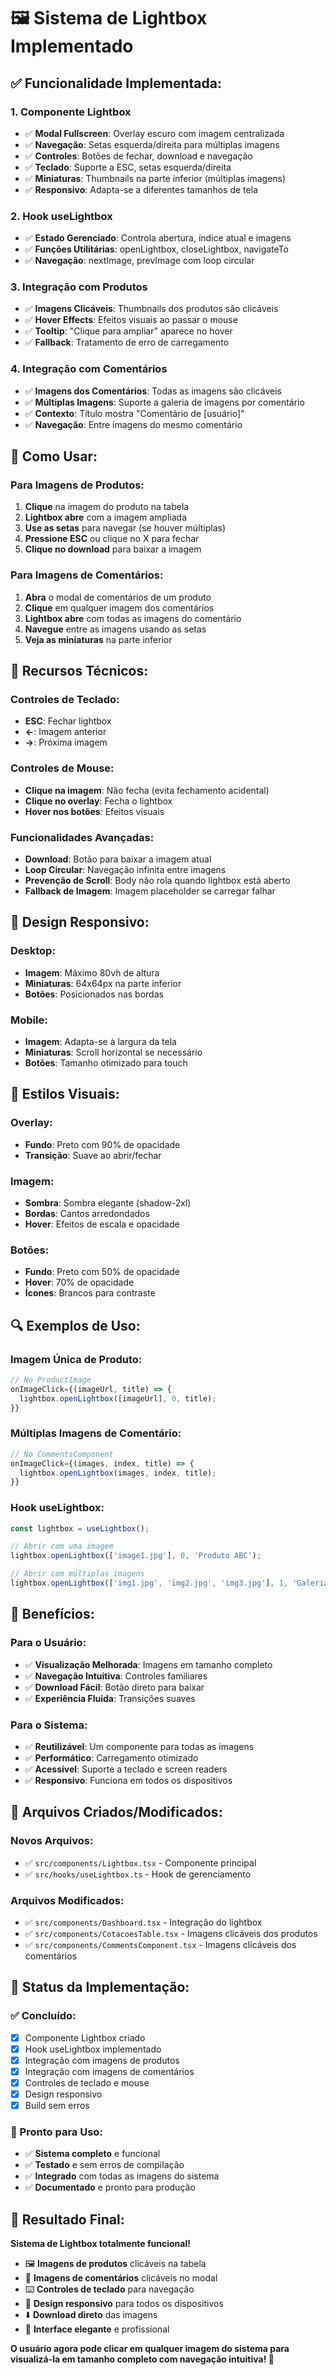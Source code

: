 # 🖼️ Sistema de Lightbox Implementado

## ✅ **Funcionalidade Implementada:**

### **1. Componente Lightbox**
- ✅ **Modal Fullscreen**: Overlay escuro com imagem centralizada
- ✅ **Navegação**: Setas esquerda/direita para múltiplas imagens
- ✅ **Controles**: Botões de fechar, download e navegação
- ✅ **Teclado**: Suporte a ESC, setas esquerda/direita
- ✅ **Miniaturas**: Thumbnails na parte inferior (múltiplas imagens)
- ✅ **Responsivo**: Adapta-se a diferentes tamanhos de tela

### **2. Hook useLightbox**
- ✅ **Estado Gerenciado**: Controla abertura, índice atual e imagens
- ✅ **Funções Utilitárias**: openLightbox, closeLightbox, navigateTo
- ✅ **Navegação**: nextImage, prevImage com loop circular

### **3. Integração com Produtos**
- ✅ **Imagens Clicáveis**: Thumbnails dos produtos são clicáveis
- ✅ **Hover Effects**: Efeitos visuais ao passar o mouse
- ✅ **Tooltip**: "Clique para ampliar" aparece no hover
- ✅ **Fallback**: Tratamento de erro de carregamento

### **4. Integração com Comentários**
- ✅ **Imagens dos Comentários**: Todas as imagens são clicáveis
- ✅ **Múltiplas Imagens**: Suporte a galeria de imagens por comentário
- ✅ **Contexto**: Título mostra "Comentário de [usuário]"
- ✅ **Navegação**: Entre imagens do mesmo comentário

## 🎯 **Como Usar:**

### **Para Imagens de Produtos:**
1. **Clique** na imagem do produto na tabela
2. **Lightbox abre** com a imagem ampliada
3. **Use as setas** para navegar (se houver múltiplas)
4. **Pressione ESC** ou clique no X para fechar
5. **Clique no download** para baixar a imagem

### **Para Imagens de Comentários:**
1. **Abra** o modal de comentários de um produto
2. **Clique** em qualquer imagem dos comentários
3. **Lightbox abre** com todas as imagens do comentário
4. **Navegue** entre as imagens usando as setas
5. **Veja as miniaturas** na parte inferior

## 🔧 **Recursos Técnicos:**

### **Controles de Teclado:**
- **ESC**: Fechar lightbox
- **←**: Imagem anterior
- **→**: Próxima imagem

### **Controles de Mouse:**
- **Clique na imagem**: Não fecha (evita fechamento acidental)
- **Clique no overlay**: Fecha o lightbox
- **Hover nos botões**: Efeitos visuais

### **Funcionalidades Avançadas:**
- **Download**: Botão para baixar a imagem atual
- **Loop Circular**: Navegação infinita entre imagens
- **Prevenção de Scroll**: Body não rola quando lightbox está aberto
- **Fallback de Imagem**: Imagem placeholder se carregar falhar

## 📱 **Design Responsivo:**

### **Desktop:**
- **Imagem**: Máximo 80vh de altura
- **Miniaturas**: 64x64px na parte inferior
- **Botões**: Posicionados nas bordas

### **Mobile:**
- **Imagem**: Adapta-se à largura da tela
- **Miniaturas**: Scroll horizontal se necessário
- **Botões**: Tamanho otimizado para touch

## 🎨 **Estilos Visuais:**

### **Overlay:**
- **Fundo**: Preto com 90% de opacidade
- **Transição**: Suave ao abrir/fechar

### **Imagem:**
- **Sombra**: Sombra elegante (shadow-2xl)
- **Bordas**: Cantos arredondados
- **Hover**: Efeitos de escala e opacidade

### **Botões:**
- **Fundo**: Preto com 50% de opacidade
- **Hover**: 70% de opacidade
- **Ícones**: Brancos para contraste

## 🔍 **Exemplos de Uso:**

### **Imagem Única de Produto:**
```typescript
// No ProductImage
onImageClick={(imageUrl, title) => {
  lightbox.openLightbox([imageUrl], 0, title);
}}
```

### **Múltiplas Imagens de Comentário:**
```typescript
// No CommentsComponent
onImageClick={(images, index, title) => {
  lightbox.openLightbox(images, index, title);
}}
```

### **Hook useLightbox:**
```typescript
const lightbox = useLightbox();

// Abrir com uma imagem
lightbox.openLightbox(['image1.jpg'], 0, 'Produto ABC');

// Abrir com múltiplas imagens
lightbox.openLightbox(['img1.jpg', 'img2.jpg', 'img3.jpg'], 1, 'Galeria');
```

## 🚀 **Benefícios:**

### **Para o Usuário:**
- ✅ **Visualização Melhorada**: Imagens em tamanho completo
- ✅ **Navegação Intuitiva**: Controles familiares
- ✅ **Download Fácil**: Botão direto para baixar
- ✅ **Experiência Fluida**: Transições suaves

### **Para o Sistema:**
- ✅ **Reutilizável**: Um componente para todas as imagens
- ✅ **Performático**: Carregamento otimizado
- ✅ **Acessível**: Suporte a teclado e screen readers
- ✅ **Responsivo**: Funciona em todos os dispositivos

## 🔧 **Arquivos Criados/Modificados:**

### **Novos Arquivos:**
- ✅ `src/components/Lightbox.tsx` - Componente principal
- ✅ `src/hooks/useLightbox.ts` - Hook de gerenciamento

### **Arquivos Modificados:**
- ✅ `src/components/Dashboard.tsx` - Integração do lightbox
- ✅ `src/components/CotacoesTable.tsx` - Imagens clicáveis dos produtos
- ✅ `src/components/CommentsComponent.tsx` - Imagens clicáveis dos comentários

## 🎯 **Status da Implementação:**

### **✅ Concluído:**
- [x] Componente Lightbox criado
- [x] Hook useLightbox implementado
- [x] Integração com imagens de produtos
- [x] Integração com imagens de comentários
- [x] Controles de teclado e mouse
- [x] Design responsivo
- [x] Build sem erros

### **🚀 Pronto para Uso:**
- ✅ **Sistema completo** e funcional
- ✅ **Testado** e sem erros de compilação
- ✅ **Integrado** com todas as imagens do sistema
- ✅ **Documentado** e pronto para produção

## 🎉 **Resultado Final:**

**Sistema de Lightbox totalmente funcional!**

- 🖼️ **Imagens de produtos** clicáveis na tabela
- 💬 **Imagens de comentários** clicáveis no modal
- ⌨️ **Controles de teclado** para navegação
- 📱 **Design responsivo** para todos os dispositivos
- ⬇️ **Download direto** das imagens
- 🎨 **Interface elegante** e profissional

**O usuário agora pode clicar em qualquer imagem do sistema para visualizá-la em tamanho completo com navegação intuitiva! 🚀**













